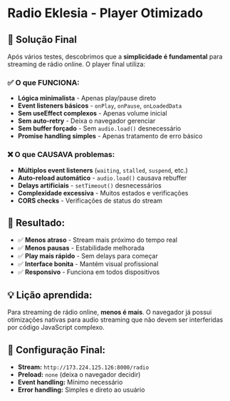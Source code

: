 # Radio Eklesia - Player Otimizado

## 🎯 Solução Final

Após vários testes, descobrimos que a **simplicidade é fundamental** para streaming de rádio online. O player final utiliza:

### ✅ **O que FUNCIONA:**
- **Lógica minimalista** - Apenas play/pause direto
- **Event listeners básicos** - `onPlay`, `onPause`, `onLoadedData`
- **Sem useEffect complexos** - Apenas volume inicial
- **Sem auto-retry** - Deixa o navegador gerenciar
- **Sem buffer forçado** - Sem `audio.load()` desnecessário
- **Promise handling simples** - Apenas tratamento de erro básico

### ❌ **O que CAUSAVA problemas:**
- **Múltiplos event listeners** (`waiting`, `stalled`, `suspend`, etc.)
- **Auto-reload automático** - `audio.load()` causava rebuffer
- **Delays artificiais** - `setTimeout()` desnecessários
- **Complexidade excessiva** - Muitos estados e verificações
- **CORS checks** - Verificações de status do stream

## 🚀 **Resultado:**
- ✅ **Menos atraso** - Stream mais próximo do tempo real
- ✅ **Menos pausas** - Estabilidade melhorada
- ✅ **Play mais rápido** - Sem delays para começar
- ✅ **Interface bonita** - Mantém visual profissional
- ✅ **Responsivo** - Funciona em todos dispositivos

## 💡 **Lição aprendida:**
Para streaming de rádio online, **menos é mais**. O navegador já possui otimizações nativas para audio streaming que não devem ser interferidas por código JavaScript complexo.

## 🔧 **Configuração Final:**
- **Stream:** `http://173.224.125.126:8000/radio`
- **Preload:** `none` (deixa o navegador decidir)
- **Event handling:** Mínimo necessário
- **Error handling:** Simples e direto ao usuário
